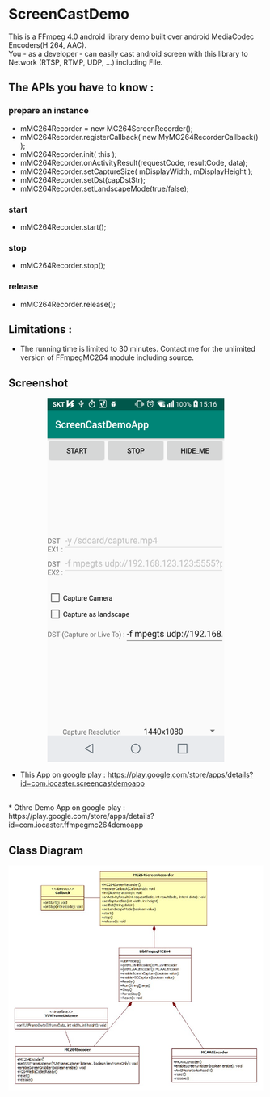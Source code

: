 ScreenCastDemo
==============

This is a FFmpeg 4.0 android library demo built over android MediaCodec Encoders(H.264, AAC).<br>
You - as a developer - can easily cast android screen with this library to Network (RTSP, RTMP, UDP, ...) including File.

## The APIs you have to know : 

### prepare an instance
* mMC264Recorder = new MC264ScreenRecorder();
* mMC264Recorder.registerCallback( new MyMC264RecorderCallback() );
* mMC264Recorder.init( this );
* mMC264Recorder.onActivityResult(requestCode, resultCode, data);
* mMC264Recorder.setCaptureSize( mDisplayWidth, mDisplayHeight );
* mMC264Recorder.setDst(capDstStr);
* mMC264Recorder.setLandscapeMode(true/false);

### start
* mMC264Recorder.start();

### stop
* mMC264Recorder.stop();

### release
* mMC264Recorder.release();

## Limitations :
* The running time is limited to 30 minutes. Contact me for the unlimited version of FFmpegMC264 module including source.



## Screenshot
<p align="center">
  <img src="./ScreenCastDemo-Portrait.png" width="350" height="720">
</p>

* This App on google play : https://play.google.com/store/apps/details?id=com.iocaster.screencastdemoapp
<br>
* Othre Demo App on google play : https://play.google.com/store/apps/details?id=com.iocaster.ffmpegmc264demoapp


## Class Diagram
<p align="center">
  <img src="./MC264ScreenRecorder.jpg">
</p>


<br>
<br>




